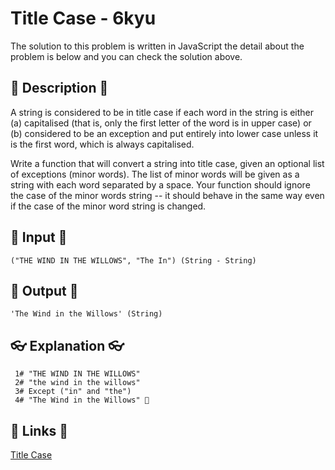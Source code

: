 # Title Case - 6kyu

The solution to this problem is written in JavaScript the detail about the problem is below and you can check the solution above.

## 💬 Description 💬

A string is considered to be in title case if each word in the string is either (a) capitalised (that is, only the first letter of the word is in upper case) or (b) considered to be an exception and put entirely into lower case unless it is the first word, which is always capitalised.

Write a function that will convert a string into title case, given an optional list of exceptions (minor words). The list of minor words will be given as a string with each word separated by a space. Your function should ignore the case of the minor words string -- it should behave in the same way even if the case of the minor word string is changed.

## 🥚 Input 🥚

```
("THE WIND IN THE WILLOWS", "The In") (String - String)
```

## 🐣 Output 🐣

```
'The Wind in the Willows' (String)
```

## 👓 Explanation 👓

```
 1# "THE WIND IN THE WILLOWS"
 2# "the wind in the willows"
 3# Except ("in" and "the")
 4# "The Wind in the Willows" 🎉
```

## 🔗 Links 🔗

[Title Case](https://www.codewars.com/kata/5202ef17a402dd033c000009)
